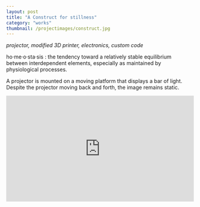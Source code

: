 ```yaml
---
layout: post
title: "A Construct for stillness"
category: "works"
thumbnail: /projectimages/construct.jpg
---
```


*projector, modified 3D printer, electronics, custom code*

ho·me·o·sta·sis : the tendency toward a relatively stable equilibrium between interdependent elements, especially as maintained by physiological processes.

A projector is mounted on a moving platform that displays a bar of light. Despite the projector moving back and forth, the image remains static.

<div style="padding:56.25% 0 0 0;position:relative;"><iframe src="https://player.vimeo.com/video/954041402?h=d9ee901df5" style="position:absolute;top:0;left:0;width:100%;height:100%;" frameborder="0" allow="autoplay; fullscreen; picture-in-picture" allowfullscreen></iframe></div><script src="https://player.vimeo.com/api/player.js"></script>
